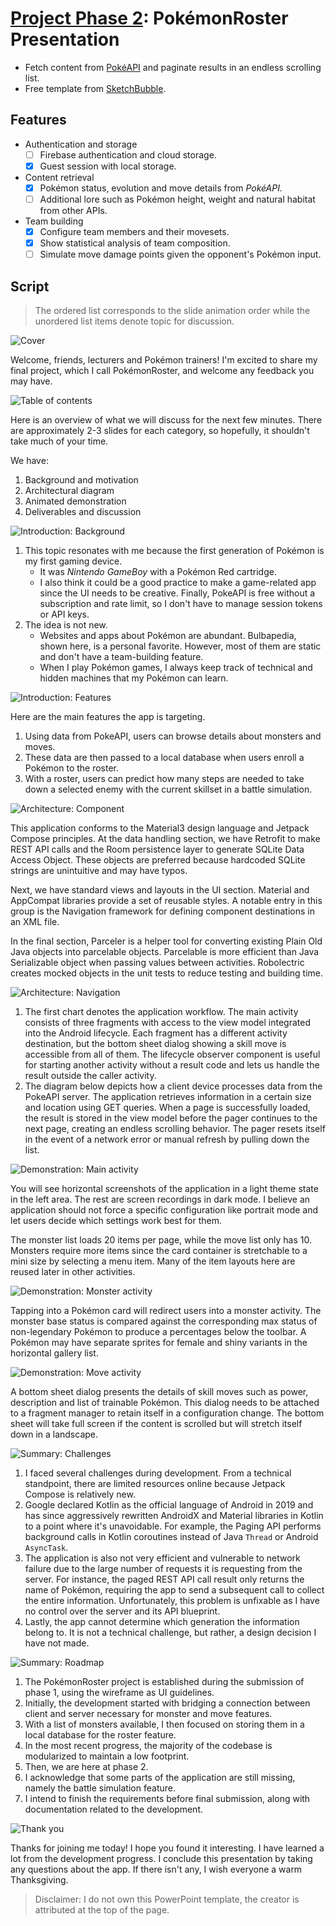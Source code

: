 # [Project Phase 2](https://github.com/hanggrian/IIT-ITM555/blob/assets/assignments/proj_phase2.docx): PokémonRoster Presentation

- Fetch content from [PokéAPI](https://pokeapi.co/) and paginate results in an
  endless scrolling list.
- Free template from [SketchBubble](https://www.sketchbubble.com/en/presentation-pokemon-theme.html).

## Features

- Authentication and storage
  - [ ] Firebase authentication and cloud storage.
  - [x] Guest session with local storage.
- Content retrieval
  - [x] Pokémon status, evolution and move details from *PokéAPI.*
  - [ ] Additional lore such as Pokémon height, weight and natural habitat from
        other APIs.
- Team building
  - [x] Configure team members and their movesets.
  - [x] Show statistical analysis of team composition.
  - [ ] Simulate move damage points given the opponent's Pokémon input.

## Script

> The ordered list corresponds to the slide animation order while the unordered
  list items denote topic for discussion.

![Cover](https://github.com/hanggrian/IIT-ITM555/raw/assets/assignments/proj_phase2/slide1.png)

Welcome, friends, lecturers and Pokémon trainers! I'm excited to share my final
project, which I call PokémonRoster, and welcome any feedback you may have.

![Table of contents](https://github.com/hanggrian/IIT-ITM555/raw/assets/assignments/proj_phase2/slide2.png)

Here is an overview of what we will discuss for the next few minutes. There are
approximately 2-3 slides for each category, so hopefully, it shouldn't take much
of your time.

We have:

1.  Background and motivation
1.  Architectural diagram
1.  Animated demonstration
1.  Deliverables and discussion

![Introduction: Background](https://github.com/hanggrian/IIT-ITM555/raw/assets/assignments/proj_phase2/slide3.png)

1.  This topic resonates with me because the first generation of Pokémon is my
    first gaming device.
    - It was *Nintendo GameBoy* with a Pokémon Red cartridge.
    - I also think it could be a good practice to make a game-related app since
      the UI needs to be creative. Finally, PokeAPI is free without a
      subscription and rate limit, so I don't have to manage session tokens or
      API keys.
1.  The idea is not new.
    - Websites and apps about Pokémon are abundant. Bulbapedia, shown here, is a
      personal favorite. However, most of them are static and don't have a
      team-building feature.
    - When I play Pokémon games, I always keep track of technical and hidden
      machines that my Pokémon can learn.

![Introduction: Features](https://github.com/hanggrian/IIT-ITM555/raw/assets/assignments/proj_phase2/slide4.png)

Here are the main features the app is targeting.

1.  Using data from PokeAPI, users can browse details about monsters and moves.
1.  These data are then passed to a local database when users enroll a Pokémon
    to the roster.
1.  With a roster, users can predict how many steps are needed to take down a
    selected enemy with the current skillset in a battle simulation.

![Architecture: Component](https://github.com/hanggrian/IIT-ITM555/raw/assets/assignments/proj_phase2/slide5.png)

This application conforms to the Material3 design language and Jetpack Compose
principles. At the data handling section, we have Retrofit to make REST API
calls and the Room persistence layer to generate SQLite Data Access Object.
These objects are preferred because hardcoded SQLite strings are unintuitive
and may have typos.

Next, we have standard views and layouts in the UI section. Material and
AppCompat libraries provide a set of reusable styles. A notable entry in this
group is the Navigation framework for defining component destinations in an XML
file.

In the final section, Parceler is a helper tool for converting existing Plain
Old Java objects into parcelable objects. Parcelable is more efficient than Java
Serializable object when passing values between activities. Robolectric creates
mocked objects in the unit tests to reduce testing and building time.

![Architecture: Navigation](https://github.com/hanggrian/IIT-ITM555/raw/assets/assignments/proj_phase2/slide6.png)

1.  The first chart denotes the application workflow. The main activity consists
    of three fragments with access to the view model integrated into the Android
    lifecycle. Each fragment has a different activity destination, but the
    bottom sheet dialog showing a skill move is accessible from all of them. The
    lifecycle observer component is useful for starting another activity without
    a result code and lets us handle the result outside the caller activity.
1.  The diagram below depicts how a client device processes data from the
    PokeAPI server. The application retrieves information in a certain size and
    location using GET queries. When a page is successfully loaded, the result
    is stored in the view model before the pager continues to the next page,
    creating an endless scrolling behavior. The pager resets itself in the event
    of a network error or manual refresh by pulling down the list.

![Demonstration: Main activity](https://github.com/hanggrian/IIT-ITM555/raw/assets/assignments/proj_phase2/slide7.png)

You will see horizontal screenshots of the application in a light theme state in
the left area. The rest are screen recordings in dark mode. I believe an
application should not force a specific configuration like portrait mode and let
users decide which settings work best for them.

The monster list loads 20 items per page, while the move list only has 10.
Monsters require more items since the card container is stretchable to a mini
size by selecting a menu item. Many of the item layouts here are reused later in
other activities.

![Demonstration: Monster activity](https://github.com/hanggrian/IIT-ITM555/raw/assets/assignments/proj_phase2/slide8.png)

Tapping into a Pokémon card will redirect users into a monster activity. The
monster base status is compared against the corresponding max status of
non-legendary Pokémon to produce a percentages below the toolbar. A Pokémon may
have separate sprites for female and shiny variants in the horizontal gallery
list.

![Demonstration: Move activity](https://github.com/hanggrian/IIT-ITM555/raw/assets/assignments/proj_phase2/slide9.png)

A bottom sheet dialog presents the details of skill moves such as power,
description and list of trainable Pokémon. This dialog needs to be attached to a
fragment manager to retain itself in a configuration change. The bottom sheet
will take full screen if the content is scrolled but will stretch itself down in
a landscape.

![Summary: Challenges](https://github.com/hanggrian/IIT-ITM555/raw/assets/assignments/proj_phase2/slide10.png)

1.  I faced several challenges during development. From a technical standpoint,
    there are limited resources online because Jetpack Compose is relatively
    new.
1.  Google declared Kotlin as the official language of Android in 2019 and has
    since aggressively rewritten AndroidX and Material libraries in Kotlin to a
    point where it's unavoidable. For example, the Paging API performs
    background calls in Kotlin coroutines instead of Java `Thread` or Android
    `AsyncTask`.
1.  The application is also not very efficient and vulnerable to network failure
    due to the large number of requests it is requesting from the server. For
    instance, the paged REST API call result only returns the name of Pokémon,
    requiring the app to send a subsequent call to collect the entire
    information. Unfortunately, this problem is unfixable as I have no control
    over the server and its API blueprint.
1.  Lastly, the app cannot determine which generation the information belong to.
    It is not a technical challenge, but rather, a design decision I have not
    made.

![Summary: Roadmap](https://github.com/hanggrian/IIT-ITM555/raw/assets/assignments/proj_phase2/slide11.png)

1.  The PokémonRoster project is established during the submission of phase 1,
    using the wireframe as UI guidelines.
1.  Initially, the development started with bridging a connection between client
    and server necessary for monster and move features.
1.  With a list of monsters available, I then focused on storing them in a local
    database for the roster feature.
1.  In the most recent progress, the majority of the codebase is modularized to
    maintain a low footprint.
1.  Then, we are here at phase 2.
1.  I acknowledge that some parts of the application are still missing, namely
    the battle simulation feature.
1.  I intend to finish the requirements before final submission, along with
    documentation related to the development.

![Thank you](https://github.com/hanggrian/IIT-ITM555/raw/assets/assignments/proj_phase2/slide12.png)

Thanks for joining me today! I hope you found it interesting. I have learned a
lot from the development progress. I conclude this presentation by taking any
questions about the app. If there isn't any, I wish everyone a warm
Thanksgiving.

> Disclaimer: I do not own this PowerPoint template, the creator is attributed
  at the top of the page.
